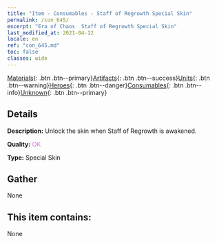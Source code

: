```yaml
---
title: "Item - Consumables - Staff of Regrowth Special Skin"
permalink: /con_645/
excerpt: "Era of Chaos  Staff of Regrowth Special Skin"
last_modified_at: 2021-04-12
locale: en
ref: "con_645.md"
toc: false
classes: wide
---
```

 [Materials](/){: .btn .btn--primary}[Artifacts](/Artifacts/){: .btn .btn--success}[Units](/Units/){: .btn .btn--warning}[Heroes](/Heroes/){: .btn .btn--danger}[Consumables](/Consumables/){: .btn .btn--info}[Unknown](/Unknown/){: .btn .btn--primary}

## Details
 **Description:** Unlock the skin when Staff of Regrowth is awakened.

 **Quality:** <span style="color: #DA70D6">OK</span>

 **Type:** Special Skin

## Gather

  None

## This item contains:

  None

